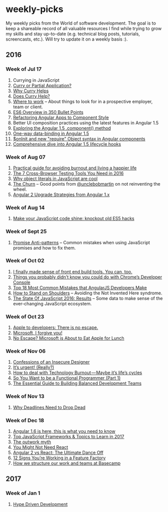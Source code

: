 # weekly-picks

My weekly picks from the World of software development. The goal is to keep a shareable record of all valuable resources I find while trying to grow my skills and stay up-to-date (e.g. technical blog posts, tutorials, screencasts, etc.). Will try to update it on a weekly basis :).

## 2016

### Week of Jul 17

1. Currying in JavaScript
  1. [Curry or Partial Application?](https://medium.com/javascript-scene/curry-or-partial-application-8150044c78b8)
  2. [Why Curry Helps](https://hughfdjackson.com/javascript/why-curry-helps/)
  3. [Does Curry Help?](https://hughfdjackson.com/javascript/does-curry-help/)
2. [Where to work](https://medium.com/@fox/where-to-work-4bbf84c55dbf) – About things to look for in a prospective employer, team or client.
3. [ES6 Overview in 350 Bullet Points](https://ponyfoo.com/articles/es6)
4. [Refactoring Angular Apps to Component Style](http://teropa.info/blog/2015/10/18/refactoring-angular-apps-to-components.html)
5. Better UI composition practices using the latest features in Angular 1.5
  1. [Exploring the Angular 1.5 .component() method](https://toddmotto.com/exploring-the-angular-1-5-component-method/)
  2. [One-way data-binding in Angular 1.5](https://toddmotto.com/one-way-data-binding-in-angular-1-5/)
  3. [$onInit and new "require" Object syntax in Angular components](https://toddmotto.com/on-init-require-object-syntax-angular-component/)
  4. [Comprehensive dive into Angular 1.5 lifecycle hooks](https://toddmotto.com/angular-1-5-lifecycle-hooks)

### Week of Aug 07

1. [Practical guide for avoiding burnout and living a happier life](https://opensource.com/business/15/12/avoid-burnout-live-happy)
2. [The 7 Cross-Browser Testing Tools You Need in 2016](https://www.sitepoint.com/the-7-cross-browser-testing-tools-you-need-in-2016/)
3. [Why object literals in JavaScript are cool](https://rainsoft.io/why-object-literals-in-javascript-are-cool/)
4. [The Churn](http://blog.cleancoder.com/uncle-bob/2016/07/27/TheChurn.html) – Good points from [@unclebobmartin](https://twitter.com/unclebobmartin) on not reinventing the wheel.
5. [Angular 2 Upgrade Strategies from Angular 1.x](http://developer.telerik.com/featured/angular-2-upgrade-strategies-angular-1-x/)

### Week of Aug 14

1. [Make your JavaScript code shine: knockout old ES5 hacks](https://rainsoft.io/make-your-javascript-code-shide-knockout-old-es5-hack/)

### Week of Sept 25

1. [Promise Anti-patterns](http://taoofcode.net/promise-anti-patterns/) – Common mistakes when using JavaScript promises and how to fix them.

### Week of Oct 02

1. [I finally made sense of front end build tools. You can, too.](https://medium.freecodecamp.com/making-sense-of-front-end-build-tools-3a1b3a87043b)
2. [Things you probably didn’t know you could do with Chrome’s Developer Console](https://medium.freecodecamp.com/10-tips-to-maximize-your-javascript-debugging-experience-b69a75859329)
3. [Top 18 Most Common Mistakes that AngularJS Developers Make](https://www.toptal.com/angular-js/top-18-most-common-angularjs-developer-mistakes)
4. [How to Stand on Shoulders](https://medium.freecodecamp.com/how-to-stand-on-shoulders-16e8cfbc127b) – Avoiding the Not Invented Here syndrome.
5. [The State Of JavaScript 2016: Results](https://medium.com/@sachagreif/the-state-of-javascript-2016-results-4beb4ff06961) – Some data to make sense of the ever-changing JavaScript ecosystem.

### Week of Oct 23

1. [Apple to developers: There is no escape.](https://medium.freecodecamp.com/apple-to-developers-there-is-no-escape-298b63c2a1d8)
2. [Microsoft, I forgive you!](https://m.signalvnoise.com/microsoft-i-forgive-you-2fb6d6061a2c)
3. [No Escape? Microsoft is About to Eat Apple for Lunch](https://medium.com/javascript-scene/no-escape-microsoft-is-about-to-eat-apple-for-lunch-1fbef5048086)

### Week of Nov 06

1. [Confessions of an Insecure Designer](https://medium.freecodecamp.com/confessions-insecure-designer-cebfe2546e97)
2. [It’s urgent! (Really?)](https://m.signalvnoise.com/its-urgent-really-8050dfe3b921)
3. [How to deal with Technology Burnout — Maybe it’s life’s cycles](https://medium.com/@shanselman/how-to-deal-with-technology-burnout-maybe-its-life-s-cycles-db1538c03703)
4. [So You Want to be a Functional Programmer (Part 1)](https://medium.com/@cscalfani/so-you-want-to-be-a-functional-programmer-part-1-1f15e387e536)
5. [The Essential Guide to Building Balanced Development Teams](https://medium.com/javascript-scene/the-essential-guide-to-building-balanced-development-teams-b051a62acc80)

### Week of Nov 13

1. [Why Deadlines Need to Drop Dead](https://medium.com/javascript-scene/why-deadlines-need-to-drop-dead-321739ae6be1)

### Week of Dec 18

1. [Angular 1.6 is here, this is what you need to know](https://toddmotto.com/angular-1-6-is-here)
2. [Top JavaScript Frameworks & Topics to Learn in 2017](https://medium.com/javascript-scene/top-javascript-frameworks-topics-to-learn-in-2017-700a397b711)
3. [The outwork myth](https://m.signalvnoise.com/entitlement-complex-46c770750046)
4. [You Might Not Need React](https://hackernoon.com/you-might-not-need-react-e5fd54611111)
5. [Angular 2 vs React: The Ultimate Dance Off](https://medium.com/javascript-scene/angular-2-vs-react-the-ultimate-dance-off-60e7dfbc379c)
6. [12 Signs You’re Working in a Feature Factory](https://hackernoon.com/12-signs-youre-working-in-a-feature-factory-44a5b938d6a2)
7. [How we structure our work and teams at Basecamp](https://m.signalvnoise.com/how-we-set-up-our-work-cbce3d3d9cae)

## 2017

### Week of Jan 1

1. [Hype Driven Development](https://blog.daftcode.pl/hype-driven-development-3469fc2e9b22)
